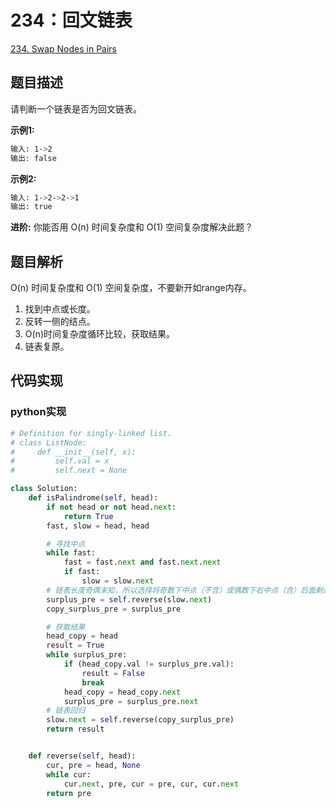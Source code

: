 # 234：回文链表

[234. Swap Nodes in Pairs](https://leetcode.com/problems/swap-nodes-in-pairs/)

## 题目描述

请判断一个链表是否为回文链表。

**示例1:**

```sh
输入: 1->2
输出: false
```

**示例2:**

```sh
输入: 1->2->2->1
输出: true
```

**进阶:**
你能否用 O(n) 时间复杂度和 O(1) 空间复杂度解决此题？

## 题目解析

 O(n) 时间复杂度和 O(1) 空间复杂度，不要新开如range内存。

1. 找到中点或长度。
2. 反转一侧的结点。
3. O(n)时间复杂度循环比较，获取结果。
4. 链表复原。

## 代码实现

### python实现

```py
# Definition for singly-linked list.
# class ListNode:
#     def __init__(self, x):
#         self.val = x
#         self.next = None

class Solution:
    def isPalindrome(self, head):
        if not head or not head.next:
            return True
        fast, slow = head, head

        # 寻找中点
        while fast:
            fast = fast.next and fast.next.next
            if fast:
                slow = slow.next
        # 链表长度奇偶未知，所以选择将奇数下中点（不含）或偶数下右中点（含）后面剩余结点反转
        surplus_pre = self.reverse(slow.next)
        copy_surplus_pre = surplus_pre

        # 获取结果
        head_copy = head
        result = True
        while surplus_pre:
            if (head_copy.val != surplus_pre.val):
                result = False
                break
            head_copy = head_copy.next
            surplus_pre = surplus_pre.next
        # 链表回归
        slow.next = self.reverse(copy_surplus_pre)
        return result


    def reverse(self, head):
        cur, pre = head, None
        while cur:
            cur.next, pre, cur = pre, cur, cur.next
        return pre


```
